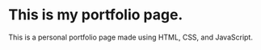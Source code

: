 # This is my portfolio page.
This is a personal portfolio page made using HTML, CSS, and JavaScript.
